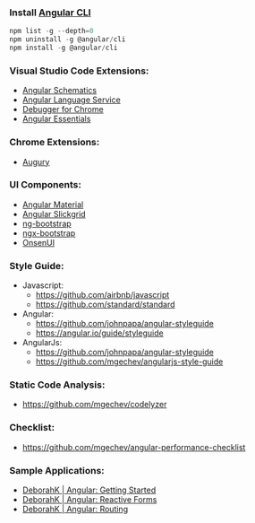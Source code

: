 ### Install [Angular CLI](https://cli.angular.io/)
```js
npm list -g --depth=0
npm uninstall -g @angular/cli
npm install -g @angular/cli
```

### Visual Studio Code Extensions:
- [Angular Schematics](https://marketplace.visualstudio.com/items?itemName=cyrilletuzi.angular-schematics)
- [Angular Language Service](https://marketplace.visualstudio.com/items?itemName=Angular.ng-template)
- [Debugger for Chrome](https://marketplace.visualstudio.com/items?itemName=msjsdiag.debugger-for-chrome)
- [Angular Essentials](https://marketplace.visualstudio.com/items?itemName=johnpapa.angular-essentials)

### Chrome Extensions:
- [Augury](https://chrome.google.com/webstore/detail/augury/elgalmkoelokbchhkhacckoklkejnhcd?hl=en)

### UI Components:
- [Angular Material](https://github.com/angular/components)
- [Angular Slickgrid](https://github.com/ghiscoding/Angular-Slickgrid)
- [ng-bootstrap](https://github.com/ng-bootstrap/ng-bootstrap)
- [ngx-bootstrap](https://github.com/valor-software/ngx-bootstrap)
- [OnsenUI](https://github.com/OnsenUI/OnsenUI)
  
 ### Style Guide:
  - Javascript:
    + https://github.com/airbnb/javascript
    + https://github.com/standard/standard
 - Angular:
   + https://github.com/johnpapa/angular-styleguide
   + https://angular.io/guide/styleguide
 - AngularJs:
   + https://github.com/johnpapa/angular-styleguide
   + https://github.com/mgechev/angularjs-style-guide
 
 ### Static Code Analysis:
 - https://github.com/mgechev/codelyzer
 
 ### Checklist:
  - https://github.com/mgechev/angular-performance-checklist
  
 ### Sample Applications:
 - [DeborahK | Angular: Getting Started](https://github.com/DeborahK/Angular-GettingStarted)
 - [DeborahK | Angular: Reactive Forms](https://github.com/DeborahK/Angular-ReactiveForms)
 - [DeborahK | Angular: Routing](https://github.com/DeborahK/Angular-Routing)
